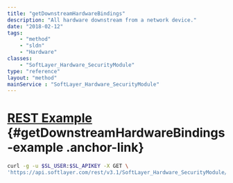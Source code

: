 ```yaml
---
title: "getDownstreamHardwareBindings"
description: "All hardware downstream from a network device."
date: "2018-02-12"
tags:
    - "method"
    - "sldn"
    - "Hardware"
classes:
    - "SoftLayer_Hardware_SecurityModule"
type: "reference"
layout: "method"
mainService : "SoftLayer_Hardware_SecurityModule"
---
```


# [REST Example](#getDownstreamHardwareBindings-example) <a href="/article/rest/"><i class="fas fa-question"></i></a> {#getDownstreamHardwareBindings-example .anchor-link} 
```bash
curl -g -u $SL_USER:$SL_APIKEY -X GET \
'https://api.softlayer.com/rest/v3.1/SoftLayer_Hardware_SecurityModule/{SoftLayer_Hardware_SecurityModuleID}/getDownstreamHardwareBindings'
```
